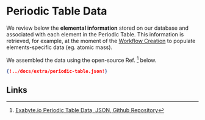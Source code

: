 # Periodic Table Data

We review below the **elemental information** stored on our database and associated with each element in the Periodic Table. This information is retrieved, for example, at the moment of the [Workflow Creation](../../workflow-designer/overview.md) to populate elements-specific data (eg. atomic mass).

We assembled the data using the open-source Ref. [^1] below.

```json
{!../docs/extra/periodic-table.json!}
```

## Links

[^1]: [Exabyte.io Periodic Table Data, JSON, Github Repository](https://github.com/Exabyte-io/periodic-table)
